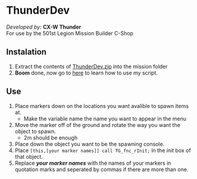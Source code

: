 # ThunderDev
_Developed by:_ **CX-W Thunder**  
For use by the 501st Legion Mission Builder C-Shop

## Instalation
1. Extract the contents of [ThunderDev.zip](https://github.com/jdoxley/ThunderDev/releases/tag/v1.0.0) into the mission folder
2. **Boom** done, now go to [here](https://github.com/jdoxley/ThunderDev/blob/master/README.md#use) to learn how to use my script.


## Use
1. Place markers down on the locations you want avalible to spawn items at.
   - Make the variable name the name you want to appear in the menu
2. Move the marker off of the ground and rotate the way you want the object to spawn.
   - 2m should be enough
3. Place down the object you want to be the spawning console.
4. Place `[this,[your marker names]] call TG_fnc_rInit;` in the _init_ box of that object.
5. Replace **_your marker names_** with the names of your markers in quotation marks and seperated by commas if there are more than one.
